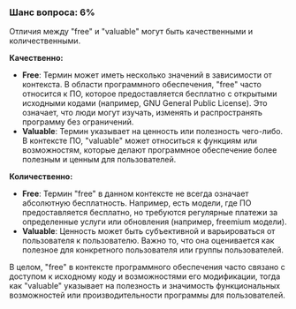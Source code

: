 ### Шанс вопроса: 6%

Отличия между "free" и "valuable" могут быть качественными и количественными. 

**Качественно:**
- **Free**: Термин может иметь несколько значений в зависимости от контекста. В области программного обеспечения, "free" часто относится к ПО, которое предоставляется бесплатно с открытыми исходными кодами (например, GNU General Public License). Это означает, что люди могут изучать, изменять и распространять программу без ограничений.
- **Valuable**: Термин указывает на ценность или полезность чего-либо. В контексте ПО, "valuable" может относиться к функциям или возможностям, которые делают программное обеспечение более полезным и ценным для пользователей.

**Количественно:**
- **Free**: Термин "free" в данном контексте не всегда означает абсолютную бесплатность. Например, есть модели, где ПО предоставляется бесплатно, но требуются регулярные платежи за определенные услуги или обновления (например, freemium модели).
- **Valuable**: Ценность может быть субъективной и варьироваться от пользователя к пользователю. Важно то, что она оценивается как полезное для конкретного пользователя или группы пользователей.

В целом, "free" в контексте программного обеспечения часто связано с доступом к исходному коду и возможностями его модификации, тогда как "valuable" указывает на полезность и значимость функциональных возможностей или производительности программы для пользователей.